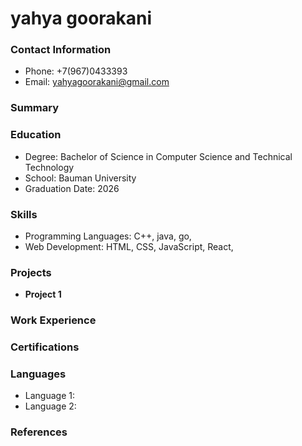 # yahya goorakani
### Contact Information
- Phone: +7(967)0433393
- Email: yahyagoorakani@gmail.com


### Summary


### Education
- Degree: Bachelor of Science in Computer Science and Technical Technology
- School: Bauman University
- Graduation Date: 2026

### Skills
- Programming Languages:  C++, java, go,
- Web Development: HTML, CSS, JavaScript, React,

### Projects
- **Project 1**

### Work Experience


### Certifications


### Languages
- Language 1: 
- Language 2: 

### References




